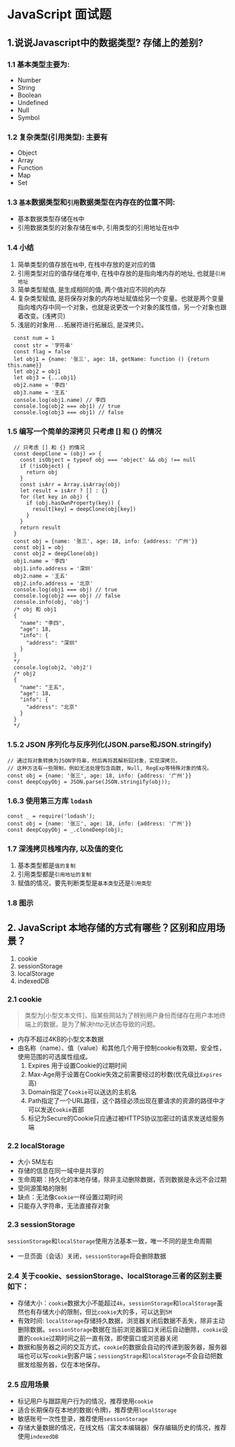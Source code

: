 # JavaScript 面试题
## 1.说说Javascript中的数据类型? 存储上的差别?
### 1.1 基本类型主要为:
- Number
- String
- Boolean
- Undefined
- Null
- Symbol
### 1.2 复杂类型(引用类型): 主要有
- Object
- Array
- Function
- Map
- Set
  
### 1.3 `基本`数据类型和`引用`数据类型在内存在的位置不同: 
- 基本数据类型存储在`栈`中
- 引用数据类型的对象存储在`堆`中, 引用类型的引用地址在`栈`中
### 1.4 小结
1. 简单类型的值存放在`栈`中, 在栈中存放的是对应的值
2. 引用类型对应的值存储在堆中, 在栈中存放的是指向堆内存的地址, 也就是`引用地址`
3. 简单类型赋值, 是生成相同的值, 两个值对应不同的内存
4. 复杂类型赋值, 是将保存对象的内存地址赋值给另一个变量。也就是两个变量指向堆内存中同一个对象，也就是说更改一个对象的属性值，另一个对象也跟着改变。(浅拷贝)
5. 浅层的对象用`...`拓展符进行拓展后, 是深拷贝。
```
  const num = 1
  const str = '字符串'
  const flag = false
  let obj1 = {name: '张三', age: 18, getName: function () {return this.name}}
  let obj2 = obj1
  let obj3 = {...obj1}
  obj2.name = '李四'
  obj3.name = '王五'
  console.log(obj1.name) // 李四
  console.log(obj2 === obj1) // true
  console.log(obj3 === obj1) // false
```
### 1.5 编写一个简单的深拷贝 只考虑 [] 和 {} 的情况
```
  // 只考虑 [] 和 {} 的情况
  const deepClone = (obj) => {
    const isObject = typeof obj === 'object' && obj !== null
    if (!isObject) {
      return obj
    }
    const isArr = Array.isArray(obj)
    let result = isArr ? [] : {}
    for (let key in obj) {
      if (obj.hasOwnProperty(key)) {
        result[key] = deepClone(obj[key])
      }
    }
    return result
  }
  const obj = {name: '张三', age: 18, info: {address: '广州'}}
  const obj1 = obj
  const obj2 = deepClone(obj)
  obj1.name = '李四'
  obj1.info.address = '深圳'
  obj2.name = '王五'
  obj2.info.address = '北京'
  console.log(obj1 === obj) // true
  console.log(obj2 === obj) // false
  console.info(obj, 'obj') 
  /* obj 和 obj1
  {
    "name": "李四",
    "age": 18,
    "info": {
      "address": "深圳"
    }
  }
  */
  console.log(obj2, 'obj2')
  /* obj2
  {
    "name": "王五",
    "age": 18,
    "info": {
      "address": "北京"
    }
  }
  */
```
### 1.5.2  JSON 序列化与反序列化(JSON.parse和JSON.stringify)
```
// 通过将对象转换为JSON字符串，然后再将其解析回对象，实现深拷贝。
// 这种方法有一些限制，例如无法处理包含函数, Null, RegExp等特殊对象的情况。
const obj = {name: '张三', age: 18, info: {address: '广州'}}
const deepCopyObj = JSON.parse(JSON.stringify(obj));
```

### 1.6.3  使用第三方库 `lodash`
```
const _ = require('lodash');
const obj = {name: '张三', age: 18, info: {address: '广州'}}
const deepCopyObj = _.cloneDeep(obj);
```

### 1.7 深浅拷贝栈堆内存, 以及值的变化
1. 基本类型都是`值的复制`
2. 引用类型都是`引用地址的复制`
3. 赋值的情况，要先判断类型是`基本类型`还是`引用类型`
### 1.8 图示

<ImgShow :url="clonePng" />

## 2. JavaScript 本地存储的方式有哪些？区别和应用场景？
1. cookie
2. sessionStorage
3. localStorage
4. indexedDB
  
### 2.1 cookie
> 类型为[小型文本文件]，指某些网站为了辨别用户身份而储存在用户本地终端上的数据，是为了解决http无状态导致的问题。
- 内存不超过4KB的小型文本数据
- 由名称（name）、值（value）和其他几个用于控制cookie有效期，安全性，使用范围的可选属性组成。
  1. Expires 用于设置Cookie的过期时间
  2. Max-Age用于设置在Cookie失效之前需要经过的秒数(优先级比`Expires`高)
  3. Domain指定了`Cookie`可以送达的主机名
  4. Path指定了一个URL路径，这个路径必须出现在要请求的资源的路径中才可以发送`Cookie`首部
  5. 标记为Secure的Cookie只应通过被HTTPS协议加密过的请求发送给服务端

### 2.2 localStorage
- 大小 5M左右
- 存储的信息在同一域中是共享的
- 生命周期：持久化的本地存储，除非主动删除数据，否则数据是永远不会过期
- 受同源策略的限制
- 缺点：无法像`Cookie`一样设置过期时间
- 只能存入字符串，无法直接存对象

### 2.3 sessionStorage
`sessionStorage`和`localStorage`使用方法基本一致，唯一不同的是生命周期

- 一旦页面（会话）关闭，`sessionStorage`将会删除数据

### 2.4 关于cookie、sessionStorage、localStorage三者的区别主要如下：
- 存储大小：`cookie`数据大小不能超过`4k`，`sessionStorage`和`localStorage`虽然也有存储大小的限制，但比`cookie`大的多，可以达到`5M`
- 有效时间: `localStorage`存储持久数据，浏览器关闭后数据不丢失，除非主动删除数据。`sessionStorage`数据在当前浏览器窗口关闭后自动删除，`cookie`设置的`cookie`过期时间之前一直有效，即使窗口或浏览器关闭
- 数据和服务器之间的交互方式，`cookie`的数据会自动的传递到服务器，服务器端也可以写`cookie`到客户端；`sessiongStrage`和`localStorage`不会自动把数据发给服务器，仅在本地保存。

### 2.5 应用场景
- 标记用户与跟踪用户行为的情况，推荐使用`cookie`
- 适合长期保存在本地的数据(令牌)，推荐使用`localStorage`
- 敏感账号一次性登录，推荐使用`sessionStorage`
- 存储大量数据的情况，在线文档（富文本编辑器）保存编辑历史的情况，推荐使用`indexedDB`

<script lang="ts" setup>
import clonePng from './images/clone.png'
import ImgShow from './components/imgShow.vue'
</script>
